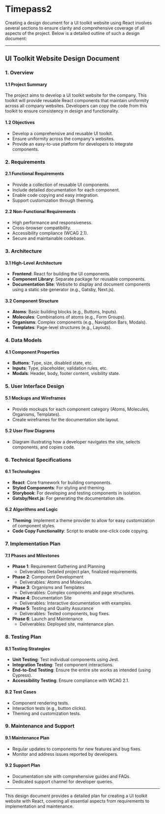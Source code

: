 # Timepass2
Creating a design document for a UI toolkit website using React involves several sections to ensure clarity and comprehensive coverage of all aspects of the project. Below is a detailed outline of such a design document:

---

## UI Toolkit Website Design Document

### 1. Overview

#### 1.1 Project Summary
The project aims to develop a UI toolkit website for the company. This toolkit will provide reusable React components that maintain uniformity across all company websites. Developers can copy the code from this toolkit to ensure consistency in design and functionality.

#### 1.2 Objectives
- Develop a comprehensive and reusable UI toolkit.
- Ensure uniformity across the company's websites.
- Provide an easy-to-use platform for developers to integrate components.

### 2. Requirements

#### 2.1 Functional Requirements
- Provide a collection of reusable UI components.
- Include detailed documentation for each component.
- Enable code copying and easy integration.
- Support customization through theming.

#### 2.2 Non-Functional Requirements
- High performance and responsiveness.
- Cross-browser compatibility.
- Accessibility compliance (WCAG 2.1).
- Secure and maintainable codebase.

### 3. Architecture

#### 3.1 High-Level Architecture
- **Frontend**: React for building the UI components.
- **Component Library**: Separate package for reusable components.
- **Documentation Site**: Website to display and document components using a static site generator (e.g., Gatsby, Next.js).

#### 3.2 Component Structure
- **Atoms**: Basic building blocks (e.g., Buttons, Inputs).
- **Molecules**: Combinations of atoms (e.g., Form Groups).
- **Organisms**: Complex components (e.g., Navigation Bars, Modals).
- **Templates**: Page-level structures (e.g., Layouts).

### 4. Data Models

#### 4.1 Component Properties
- **Buttons**: Type, size, disabled state, etc.
- **Inputs**: Type, placeholder, validation rules, etc.
- **Modals**: Header, body, footer content, visibility state.

### 5. User Interface Design

#### 5.1 Mockups and Wireframes
- Provide mockups for each component category (Atoms, Molecules, Organisms, Templates).
- Create wireframes for the documentation site layout.

#### 5.2 User Flow Diagrams
- Diagram illustrating how a developer navigates the site, selects components, and copies code.

### 6. Technical Specifications

#### 6.1 Technologies
- **React**: Core framework for building components.
- **Styled Components**: For styling and theming.
- **Storybook**: For developing and testing components in isolation.
- **Gatsby/Next.js**: For generating the documentation site.

#### 6.2 Algorithms and Logic
- **Theming**: Implement a theme provider to allow for easy customization of component styles.
- **Code Copy Functionality**: Script to enable one-click code copying.

### 7. Implementation Plan

#### 7.1 Phases and Milestones
- **Phase 1**: Requirement Gathering and Planning
  - Deliverables: Detailed project plan, finalized requirements.
- **Phase 2**: Component Development
  - Deliverables: Atoms and Molecules.
- **Phase 3**: Organisms and Templates
  - Deliverables: Complex components and page structures.
- **Phase 4**: Documentation Site
  - Deliverables: Interactive documentation with examples.
- **Phase 5**: Testing and Quality Assurance
  - Deliverables: Tested components, bug fixes.
- **Phase 6**: Launch and Maintenance
  - Deliverables: Deployed site, maintenance plan.

### 8. Testing Plan

#### 8.1 Testing Strategies
- **Unit Testing**: Test individual components using Jest.
- **Integration Testing**: Test component interactions.
- **End-to-End Testing**: Ensure the entire site works as intended (using Cypress).
- **Accessibility Testing**: Ensure compliance with WCAG 2.1.

#### 8.2 Test Cases
- Component rendering tests.
- Interaction tests (e.g., button clicks).
- Theming and customization tests.

### 9. Maintenance and Support

#### 9.1 Maintenance Plan
- Regular updates to components for new features and bug fixes.
- Monitor and address issues reported by developers.

#### 9.2 Support Plan
- Documentation site with comprehensive guides and FAQs.
- Dedicated support channel for developer queries.

---

This design document provides a detailed plan for creating a UI toolkit website with React, covering all essential aspects from requirements to implementation and maintenance.
